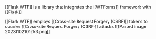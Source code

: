 [[Flask WTF]] is a library that integrates the [[WTForms]] framework with [[Flask]]

[[Flask WTF]] employs [[Cross-site Request Forgery (CSRF)]] tokens to counter [[Cross-site Request Forgery (CSRF)]] attacks
![[Pasted image 20231102101253.png]]